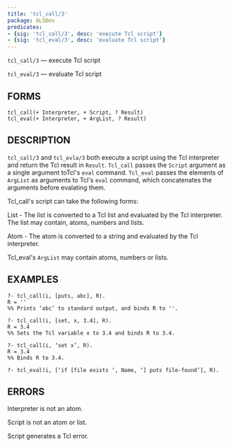 ```yaml
---
title: 'tcl_call/3'
package: ALSDev
predicates:
- {sig: 'tcl_call/3', desc: 'execute Tcl script'}
- {sig: 'tcl_eval/3', desc: 'evaluate Tcl script'}
---
```

`tcl_call/3` — execute Tcl script

`tcl_eval/3` — evaluate Tcl script


## FORMS

```
tcl_call(+ Interpreter, + Script, ? Result)
tcl_eval(+ Interpreter, + ArgList, ? Result)
```

## DESCRIPTION

`tcl_call/3` and `tcl_evla/3` both execute a
script using the Tcl interpreter and return the Tcl result in `Result`. `Tcl_call` passes the `Script` argument as a single argument toTcl's `eval` command. `Tcl_eval` passes the elements of `ArgList` as arguments to Tcl's `eval` command, which concatenates the arguments before evalating them.

Tcl_call's script can take the following forms:

List - The list is converted to a Tcl list and evaluated by the Tcl interpreter. The list may contain, atoms, numbers and lists.

Atom - The atom is converted to a string and evaluated by the Tcl interpreter.

Tcl_eval's `ArgList` may contain atoms, numbers or lists.


## EXAMPLES

```
?- tcl_call(i, [puts, abc], R).
R = ''
%% Prints ‘abc’ to standard output, and binds R to ''.

?- tcl_call(i, [set, x, 3.4], R).
R = 3.4
%% Sets the Tcl variable x to 3.4 and binds R to 3.4.

?- tcl_call(i, ‘set x’, R).
R = 3.4
%% Binds R to 3.4.

?- tcl_eval(i, [‘if [file exists ‘, Name, ‘] puts file-found’], R).
```

## ERRORS

Interpreter is not an atom.

Script is not an atom or list.

Script generates a Tcl error.

